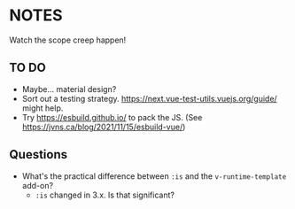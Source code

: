 # NOTES

Watch the scope creep happen!

## TO DO

 * Maybe... material design?
 * Sort out a testing strategy. https://next.vue-test-utils.vuejs.org/guide/ might help.
 * Try https://esbuild.github.io/ to pack the JS. (See https://jvns.ca/blog/2021/11/15/esbuild-vue/)

## Questions

 * What's the practical difference between `:is` and the `v-runtime-template` add-on?
   * `:is` changed in 3.x. Is that significant?

